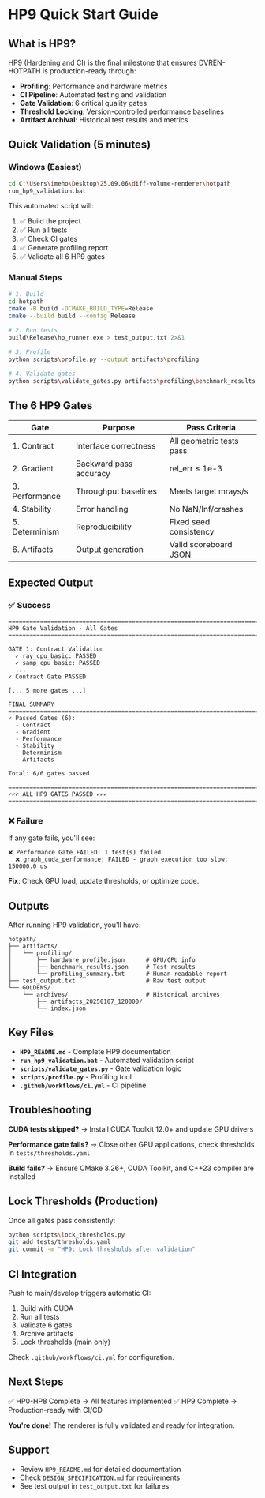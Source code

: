 # HP9 Quick Start Guide

## What is HP9?

HP9 (Hardening and CI) is the final milestone that ensures DVREN-HOTPATH is production-ready through:
- **Profiling**: Performance and hardware metrics
- **CI Pipeline**: Automated testing and validation
- **Gate Validation**: 6 critical quality gates
- **Threshold Locking**: Version-controlled performance baselines
- **Artifact Archival**: Historical test results and metrics

## Quick Validation (5 minutes)

### Windows (Easiest)

```bash
cd C:\Users\imeho\Desktop\25.09.06\diff-volume-renderer\hotpath
run_hp9_validation.bat
```

This automated script will:
1. ✅ Build the project
2. ✅ Run all tests
3. ✅ Check CI gates
4. ✅ Generate profiling report
5. ✅ Validate all 6 HP9 gates

### Manual Steps

```bash
# 1. Build
cd hotpath
cmake -B build -DCMAKE_BUILD_TYPE=Release
cmake --build build --config Release

# 2. Run tests
build\Release\hp_runner.exe > test_output.txt 2>&1

# 3. Profile
python scripts\profile.py --output artifacts\profiling

# 4. Validate gates
python scripts\validate_gates.py artifacts\profiling\benchmark_results.json
```

## The 6 HP9 Gates

| Gate | Purpose | Pass Criteria |
|------|---------|---------------|
| 1. Contract | Interface correctness | All geometric tests pass |
| 2. Gradient | Backward pass accuracy | rel_err ≤ 1e-3 |
| 3. Performance | Throughput baselines | Meets target mrays/s |
| 4. Stability | Error handling | No NaN/Inf/crashes |
| 5. Determinism | Reproducibility | Fixed seed consistency |
| 6. Artifacts | Output generation | Valid scoreboard JSON |

## Expected Output

### ✅ Success
```
================================================================================
HP9 Gate Validation - All Gates
================================================================================

GATE 1: Contract Validation
  ✓ ray_cpu_basic: PASSED
  ✓ samp_cpu_basic: PASSED
  ...
✓ Contract Gate PASSED

[... 5 more gates ...]

FINAL SUMMARY
================================================================================
✓ Passed Gates (6):
  - Contract
  - Gradient
  - Performance
  - Stability
  - Determinism
  - Artifacts

Total: 6/6 gates passed

================================================================================
✓✓✓ ALL HP9 GATES PASSED ✓✓✓
================================================================================
```

### ❌ Failure
If any gate fails, you'll see:
```
❌ Performance Gate FAILED: 1 test(s) failed
  ❌ graph_cuda_performance: FAILED - graph execution too slow: 150000.0 us
```

**Fix**: Check GPU load, update thresholds, or optimize code.

## Outputs

After running HP9 validation, you'll have:

```
hotpath/
├── artifacts/
│   └── profiling/
│       ├── hardware_profile.json      # GPU/CPU info
│       ├── benchmark_results.json     # Test results
│       └── profiling_summary.txt      # Human-readable report
├── test_output.txt                    # Raw test output
└── GOLDENS/
    └── archives/                      # Historical archives
        ├── artifacts_20250107_120000/
        └── index.json
```

## Key Files

- **`HP9_README.md`** - Complete HP9 documentation
- **`run_hp9_validation.bat`** - Automated validation script
- **`scripts/validate_gates.py`** - Gate validation logic
- **`scripts/profile.py`** - Profiling tool
- **`.github/workflows/ci.yml`** - CI pipeline

## Troubleshooting

**CUDA tests skipped?**
→ Install CUDA Toolkit 12.0+ and update GPU drivers

**Performance gate fails?**
→ Close other GPU applications, check thresholds in `tests/thresholds.yaml`

**Build fails?**
→ Ensure CMake 3.26+, CUDA Toolkit, and C++23 compiler are installed

## Lock Thresholds (Production)

Once all gates pass consistently:

```bash
python scripts\lock_thresholds.py
git add tests/thresholds.yaml
git commit -m "HP9: Lock thresholds after validation"
```

## CI Integration

Push to main/develop triggers automatic CI:
1. Build with CUDA
2. Run all tests
3. Validate 6 gates
4. Archive artifacts
5. Lock thresholds (main only)

Check `.github/workflows/ci.yml` for configuration.

## Next Steps

✅ HP0-HP8 Complete → All features implemented
✅ HP9 Complete → Production-ready with CI/CD

**You're done!** The renderer is fully validated and ready for integration.

## Support

- Review `HP9_README.md` for detailed documentation
- Check `DESIGN_SPECIFICATION.md` for requirements
- See test output in `test_output.txt` for failures


